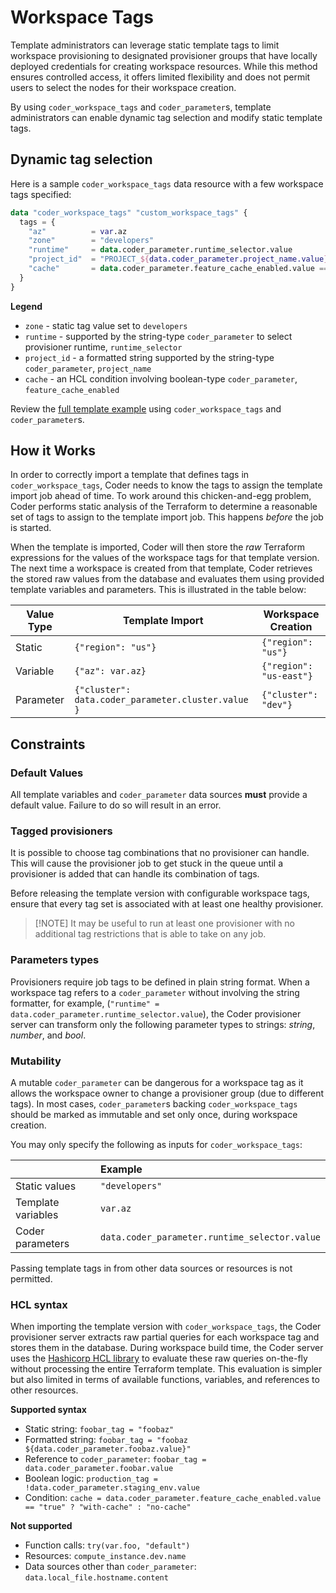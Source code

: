 # Workspace Tags

Template administrators can leverage static template tags to limit workspace
provisioning to designated provisioner groups that have locally deployed
credentials for creating workspace resources. While this method ensures
controlled access, it offers limited flexibility and does not permit users to
select the nodes for their workspace creation.

By using `coder_workspace_tags` and `coder_parameter`s, template administrators
can enable dynamic tag selection and modify static template tags.

## Dynamic tag selection

Here is a sample `coder_workspace_tags` data resource with a few workspace tags
specified:

```tf
data "coder_workspace_tags" "custom_workspace_tags" {
  tags = {
    "az"          = var.az
    "zone"        = "developers"
    "runtime"     = data.coder_parameter.runtime_selector.value
    "project_id"  = "PROJECT_${data.coder_parameter.project_name.value}"
    "cache"       = data.coder_parameter.feature_cache_enabled.value == "true" ? "with-cache" : "no-cache"
  }
}
```

**Legend**

- `zone` - static tag value set to `developers`
- `runtime` - supported by the string-type `coder_parameter` to select
  provisioner runtime, `runtime_selector`
- `project_id` - a formatted string supported by the string-type
  `coder_parameter`, `project_name`
- `cache` - an HCL condition involving boolean-type `coder_parameter`,
  `feature_cache_enabled`

Review the
[full template example](https://github.com/onchainengineering/hmi-wirtual/tree/main/examples/workspace-tags)
using `coder_workspace_tags` and `coder_parameter`s.

## How it Works

In order to correctly import a template that defines tags in
`coder_workspace_tags`, Coder needs to know the tags to assign the template
import job ahead of time. To work around this chicken-and-egg problem, Coder
performs static analysis of the Terraform to determine a reasonable set of tags
to assign to the template import job. This happens _before_ the job is started.

When the template is imported, Coder will then store the _raw_ Terraform
expressions for the values of the workspace tags for that template version. The
next time a workspace is created from that template, Coder retrieves the stored
raw values from the database and evaluates them using provided template
variables and parameters. This is illustrated in the table below:

| Value Type | Template Import                                    | Workspace Creation      |
| ---------- | -------------------------------------------------- | ----------------------- |
| Static     | `{"region": "us"}`                                 | `{"region": "us"}`      |
| Variable   | `{"az": var.az}`                                   | `{"region": "us-east"}` |
| Parameter  | `{"cluster": data.coder_parameter.cluster.value }` | `{"cluster": "dev"}`    |

## Constraints

### Default Values

All template variables and `coder_parameter` data sources **must** provide a
default value. Failure to do so will result in an error.

### Tagged provisioners

It is possible to choose tag combinations that no provisioner can handle. This
will cause the provisioner job to get stuck in the queue until a provisioner is
added that can handle its combination of tags.

Before releasing the template version with configurable workspace tags, ensure
that every tag set is associated with at least one healthy provisioner.

> [!NOTE] It may be useful to run at least one provisioner with no additional
> tag restrictions that is able to take on any job.

### Parameters types

Provisioners require job tags to be defined in plain string format. When a
workspace tag refers to a `coder_parameter` without involving the string
formatter, for example,
(`"runtime" = data.coder_parameter.runtime_selector.value`), the Coder
provisioner server can transform only the following parameter types to strings:
_string_, _number_, and _bool_.

### Mutability

A mutable `coder_parameter` can be dangerous for a workspace tag as it allows
the workspace owner to change a provisioner group (due to different tags). In
most cases, `coder_parameter`s backing `coder_workspace_tags` should be marked
as immutable and set only once, during workspace creation.

You may only specify the following as inputs for `coder_workspace_tags`:

|                    | Example                                       |
| :----------------- | :-------------------------------------------- |
| Static values      | `"developers"`                                |
| Template variables | `var.az`                                      |
| Coder parameters   | `data.coder_parameter.runtime_selector.value` |

Passing template tags in from other data sources or resources is not permitted.

### HCL syntax

When importing the template version with `coder_workspace_tags`, the Coder
provisioner server extracts raw partial queries for each workspace tag and
stores them in the database. During workspace build time, the Coder server uses
the [Hashicorp HCL library](https://github.com/hashicorp/hcl) to evaluate these
raw queries on-the-fly without processing the entire Terraform template. This
evaluation is simpler but also limited in terms of available functions,
variables, and references to other resources.

**Supported syntax**

- Static string: `foobar_tag = "foobaz"`
- Formatted string: `foobar_tag = "foobaz ${data.coder_parameter.foobaz.value}"`
- Reference to `coder_parameter`:
  `foobar_tag = data.coder_parameter.foobar.value`
- Boolean logic: `production_tag = !data.coder_parameter.staging_env.value`
- Condition:
  `cache = data.coder_parameter.feature_cache_enabled.value == "true" ? "with-cache" : "no-cache"`

**Not supported**

- Function calls: `try(var.foo, "default")`
- Resources: `compute_instance.dev.name`
- Data sources other than `coder_parameter`: `data.local_file.hostname.content`
